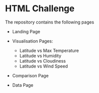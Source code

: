 # HTML Challenge

The repository contains the following pages

 * Landing Page

 * Visualisation Pages:

    * Latitude vs Max Temperature
    * Latitude vs Humidity
    * Latitude vs Cloudiness
    * Latitude vs Wind Speed

 * Comparison Page

 * Data Page
